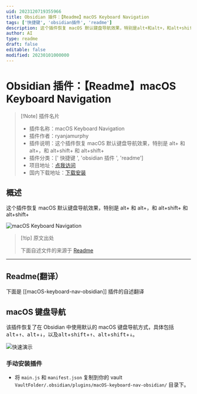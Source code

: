 ```yaml
---
uid: 2023120719355966
title: Obsidian 插件：【Readme】macOS Keyboard Navigation
tags: ['快捷键', 'obsidian插件', 'readme']
description: 这个插件恢复 macOS 默认键盘导航效果，特别是alt+和alt+，和alt+shift+和alt+shift+
author: AI
type: readme
draft: false
editable: false
modified: 20230101000000
---
```


# Obsidian 插件：【Readme】macOS Keyboard Navigation

> [!Note] 插件名片
> - 插件名称：macOS Keyboard Navigation
> - 插件作者：ryanjamurphy
> - 插件说明：这个插件恢复 macOS 默认键盘导航效果，特别是 alt+ 和 alt+，和 alt+shift+ 和 alt+shift+
> - 插件分类：[' 快捷键 ', 'obsidian 插件 ', 'readme']
> - 项目地址：[点我访问](https://github.com/ryanjamurphy/macOS-keyboard-nav-obsidian)
> - 国内下载地址：[下载安装](https://pkmer.cn/products/plugin/pluginMarket/?macOS-keyboard-nav-obsidian)

## 概述

这个插件恢复 macOS 默认键盘导航效果，特别是 alt+ 和 alt+，和 alt+shift+ 和 alt+shift+

![macOS Keyboard Navigation](https://cdn.pkmer.cn/covers/macOS-keyboard-nav-obsidian.png!pkmer)

> [!tip] 原文出处
>
>下面自述文件的来源于 [Readme](https://ghproxy.net/https://raw.githubusercontent.com/ryanjamurphy/macOS-keyboard-nav-obsidian/master/README.md)
>

---

## Readme(翻译）

下面是 [[macOS-keyboard-nav-obsidian]] 插件的自述翻译

## macOS 键盘导航

该插件恢复了在 Obsidian 中使用默认的 macOS 键盘导航方式，具体包括<kbd>alt</kbd>+<kbd>↑</kbd>、<kbd>alt</kbd>+<kbd>↓</kbd>，以及<kbd>alt</kbd>+<kbd>shift</kbd>+<kbd>↑</kbd>、<kbd>alt</kbd>+<kbd>shift</kbd>+<kbd>↓</kbd>。

![快速演示](https://cdn.pkmer.cn/covers/macOS-keyboard-nav-obsidian_1_0.gif!pkmer)

### 手动安装插件

- 将 `main.js` 和 `manifest.json` 复制到你的 vault `VaultFolder/.obsidian/plugins/macOS-keyboard-nav-obsidian/` 目录下。



